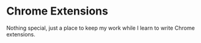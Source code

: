 Chrome Extensions
=================
Nothing special, just a place to keep my work while I learn to write Chrome extensions.